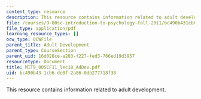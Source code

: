 ```yaml
---
content_type: resource
description: This resource contains information related to adult development.
file: /courses/9-00sc-introduction-to-psychology-fall-2011/bc490b431cb6de0f2a860db277718f38_MIT9_00SCF11_lec18_AdDev.pdf
file_type: application/pdf
learning_resource_types: []
ocw_type: OCWFile
parent_title: Adult Development
parent_type: CourseSection
parent_uid: 16d028ce-a283-f227-fed3-766ed19d3957
resourcetype: Document
title: MIT9_00SCF11_lec18_AdDev.pdf
uid: bc490b43-1cb6-de0f-2a86-0db277718f38
---
```

This resource contains information related to adult development.